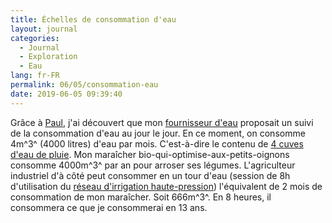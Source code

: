 ```yaml
---
title: Échelles de consommation d'eau
layout: journal
categories:
  - Journal
  - Exploration
  - Eau
lang: fr-FR
permalink: 06/05/consommation-eau
date: 2019-06-05 09:39:40
---
```


Grâce à [Paul](https://piem.org), j'ai découvert que mon [fournisseur d'eau](https://www.toutsurmoneau.fr) proposait un suivi de la consommation d'eau au jour le jour. En ce moment, on consomme 4m^3^ (4000 litres) d'eau par mois. C'est-à-dire le contenu de [4 cuves d'eau de pluie](https://www.multicuves.com/content/9-pourquoi-recuperer-l-eau-de-pluie-avec-une-cuve-1000l-ibc). Mon maraîcher bio-qui-optimise-aux-petits-oignons consomme 4000m^3^ par an pour arroser ses légumes. L'agriculteur industriel d'à côté peut consommer en un tour d'eau (session de 8h d'utilisation du [réseau d'irrigation haute-pression](https://www.ladrome.fr/nos-actions/lagriculture/developper-les-infrastructures-agricoles/lirrigation)) l'équivalent de 2 mois de consommation de mon maraîcher. Soit 666m^3^. En 8 heures, il consommera ce que je consommerai en 13 ans.
